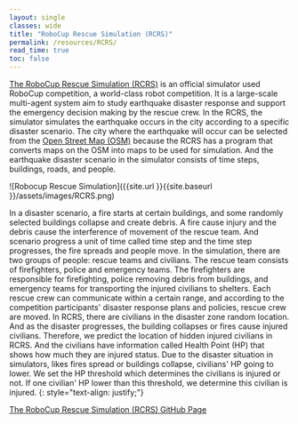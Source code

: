 ```yaml
---
layout: single
classes: wide
title: "RoboCup Rescue Simulation (RCRS)"
permalink: /resources/RCRS/
read_time: true
toc: false
---
```

[The RoboCup Rescue Simulation (RCRS)](https://rescuesim.robocup.org/) is an official simulator used RoboCup competition, a world-class robot competition. It is a large-scale multi-agent system aim to study earthquake disaster response and support the emergency decision making by the rescue crew. In the RCRS, the simulator simulates the earthquake occurs in the city according to a specific disaster scenario. The city where the earthquake will occur can be selected from the [Open Street Map (OSM)](https://www.openstreetmap.org) because the RCRS has a program that converts maps on the OSM into maps to be used for simulation. And the earthquake disaster scenario in the simulator consists of time steps, buildings, roads, and people.

![Robocup Rescue Simulation]({{site.url }}{{site.baseurl }}/assets/images/RCRS.png)

In a disaster scenario, a fire starts at certain buildings, and some randomly selected buildings collapse and create debris. A fire cause injury and the debris cause the interference of movement of the rescue team. And scenario progress a unit of time called time step and the time step progresses, the fire spreads and people move. In the simulation, there are two groups of people: rescue teams and civilians. The rescue team consists of firefighters, police and emergency teams. The firefighters are responsible for firefighting, police removing debris from buildings, and emergency teams for transporting the injured civilians to shelters. Each rescue crew can communicate within a certain range, and according to the competition participants' disaster response plans and policies, rescue crew are moved. In RCRS, there are civilians in the disaster zone random location. And as the disaster progresses, the building collapses or fires cause injured civilians. Therefore, we predict the location of hidden injured civilians in RCRS. And the civilians have information called Health Point (HP) that shows how much they are injured status. Due to the disaster situation in simulators, likes fires spread or buildings collapse, civilians' HP going to lower. We set the HP threshold which determines the civilians is injured or not. If one civilian' HP lower than this threshold, we determine this civilian is injured.
{: style="text-align: justify;"}

[The RoboCup Rescue Simulation (RCRS) GitHub Page](https://github.com/roborescue)
